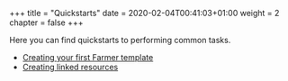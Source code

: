 +++
title = "Quickstarts"
date = 2020-02-04T00:41:03+01:00
weight = 2
chapter = false
+++

Here you can find quickstarts to performing common tasks.

* [Creating your first Farmer template](quickstart-1)
* [Creating linked resources](quickstart-2)